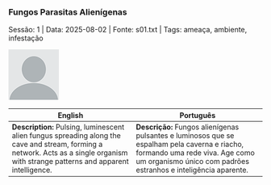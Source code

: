 ### Fungos Parasitas Alienígenas

Sessão: 1 | Data: 2025-08-02 | Fonte: s01.txt | Tags: ameaça, ambiente, infestação

![Fungos Parasitas Alienígenas](docs/dm/monsters/blank.png)

| English | Português |
|---------|-----------|
| **Description:** Pulsing, luminescent alien fungus spreading along the cave and stream, forming a network. Acts as a single organism with strange patterns and apparent intelligence. | **Descrição:** Fungos alienígenas pulsantes e luminosos que se espalham pela caverna e riacho, formando uma rede viva. Age como um organismo único com padrões estranhos e inteligência aparente. |



















